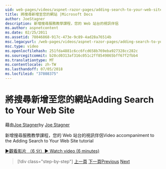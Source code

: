 ```yaml
---
uid: web-pages/videos/aspnet-razor-pages/adding-search-to-your-web-site
title: 將搜尋新增至您的網站 |Microsoft Docs
author: JoeStagner
description: 新增搜尋服務教學課程，您的 Web 站台的視訊伴侶
ms.author: aspnetcontent
ms.date: 02/25/2011
ms.assetid: 78046868-917c-473e-9c89-4ad28a76514b
msc.legacyurl: /web-pages/videos/aspnet-razor-pages/adding-search-to-your-web-site
msc.type: video
ms.openlocfilehash: 251fda4881c6cc6fcd658b769eba927328cc282c
ms.sourcegitcommit: b28cd0313af316c051c2ff8549865bff67f2fbb4
ms.translationtype: MT
ms.contentlocale: zh-TW
ms.lasthandoff: 07/05/2018
ms.locfileid: "37808375"
---
```

<a name="adding-search-to-your-web-site"></a><span data-ttu-id="30a60-103">將搜尋新增至您的網站</span><span class="sxs-lookup"><span data-stu-id="30a60-103">Adding Search to Your Web Site</span></span>
====================
<span data-ttu-id="30a60-104">藉由[Joe Stagner](https://github.com/JoeStagner)</span><span class="sxs-lookup"><span data-stu-id="30a60-104">by [Joe Stagner](https://github.com/JoeStagner)</span></span>

<span data-ttu-id="30a60-105">新增搜尋服務教學課程，您的 Web 站台的視訊伴侶</span><span class="sxs-lookup"><span data-stu-id="30a60-105">Video accompaniment to the Adding Search to Your Web Site tutorial</span></span>

[<span data-ttu-id="30a60-106">&#9654;觀看影片 （6 分）</span><span class="sxs-lookup"><span data-stu-id="30a60-106">&#9654; Watch video (6 minutes)</span></span>](https://channel9.msdn.com/Blogs/ASP-NET-Site-Videos/adding-search-to-your-web-site)

> [!div class="step-by-step"]
> <span data-ttu-id="30a60-107">[上一頁](adding-email-to-your-web-site.md)
> [下一頁](adding-social-networking-to-your-website.md)</span><span class="sxs-lookup"><span data-stu-id="30a60-107">[Previous](adding-email-to-your-web-site.md)
[Next](adding-social-networking-to-your-website.md)</span></span>
